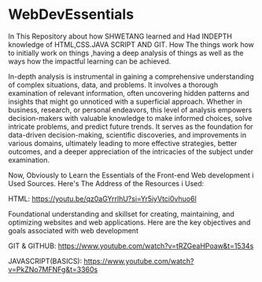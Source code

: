 # WebDevEssentials
In This Repository about how SHWETANG learned and Had INDEPTH knowledge of HTML,CSS.JAVA SCRIPT AND  GIT. 
How The things work how to initially work on  things ,having a deep analysis of things as well as the ways how the impactful learning can be achieved.


In-depth analysis is instrumental in gaining a comprehensive understanding of complex situations, data, and problems. It involves a thorough examination of relevant information, often uncovering hidden patterns and insights that might go unnoticed with a superficial approach. Whether in business, research, or personal endeavors, this level of analysis empowers decision-makers with valuable knowledge to make informed choices, solve intricate problems, and predict future trends. It serves as the foundation for data-driven decision-making, scientific discoveries, and improvements in various domains, ultimately leading to more effective strategies, better outcomes, and a deeper appreciation of the intricacies of the subject under examination.

Now, Obviously to Learn the Essentials of the Front-end Web development i Used Sources.
Here's The Address of the Resources i Used:

HTML:
https://youtu.be/qz0aGYrrlhU?si=Yr5iyVtci0vhuo6l   

Foundational understanding and skillset for creating, maintaining, and optimizing websites and web applications. Here are the key objectives and goals associated with web development 

GIT & GITHUB:
https://www.youtube.com/watch?v=tRZGeaHPoaw&t=1534s

JAVASCRIPT(BASICS):
https://www.youtube.com/watch?v=PkZNo7MFNFg&t=3360s

 

